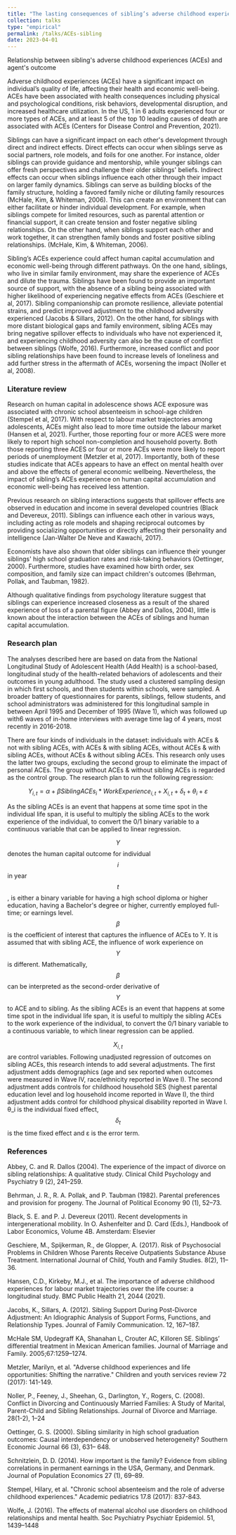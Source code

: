 ```yaml
---
title: "The lasting consequences of sibling’s adverse childhood experiences (ACEs) on human capital accumulation and economic well-being "
collection: talks
type: "empirical"
permalink: /talks/ACEs-sibling
date: 2023-04-01
---
```

Relationship between sibling's adverse childhood experiences (ACEs) and agent's outcome


Adverse childhood experiences (ACEs) have a significant impact on individual’s quality of life, affecting their health and economic well-being. ACEs have been associated with health consequences including physical and psychological conditions, risk behaviors, developmental disruption, and increased healthcare utilization. In the US, 1 in 6 adults experienced four or more types of ACEs, and at least 5 of the top 10 leading causes of death are associated with ACEs (Centers for Disease Control and Prevention, 2021). 


Siblings can have a significant impact on each other's development through direct and indirect effects. Direct effects can occur when siblings serve as social partners, role models, and foils for one another. For instance, older siblings can provide guidance and mentorship, while younger siblings can offer fresh perspectives and challenge their older siblings' beliefs. Indirect effects can occur when siblings influence each other through their impact on larger family dynamics. Siblings can serve as building blocks of the family structure, holding a favored family niche or diluting family resources (McHale, Kim, & Whiteman, 2006). This can create an environment that can either facilitate or hinder individual development. For example, when siblings compete for limited resources, such as parental attention or financial support, it can create tension and foster negative sibling relationships. On the other hand, when siblings support each other and work together, it can strengthen family bonds and foster positive sibling relationships. (McHale, Kim, & Whiteman, 2006). 


Sibling’s ACEs experience could affect human capital accumulation and economic well-being through different pathways. On the one hand, siblings, who live in similar family environment, may share the experience of ACEs and dilute the trauma. Siblings have been found to provide an important source of support, with the absence of a sibling being associated with higher likelihood of experiencing negative effects from ACEs (Geschiere et al, 2017). Sibling companionship can promote resilience, alleviate potential strains, and predict improved adjustment to the childhood adversity experienced (Jacobs & Sillars, 2012). On the other hand, for siblings with more distant biological gaps and family environment, sibling ACEs may bring negative spillover effects to individuals who have not experienced it, and experiencing childhood adversity can also be the cause of conflict between siblings (Wolfe, 2016). Furthermore, increased conflict and poor sibling relationships have been found to increase levels of loneliness and add further stress in the aftermath of ACEs, worsening the impact (Noller et al, 2008).


### Literature review
Research on human capital in adolescence shows ACE exposure was associated with chronic school absenteeism in school-age children (Stempel et al, 2017). With respect to labour market trajectories among adolescents, ACEs might also lead to more time outside the labour market (Hansen et al, 2021). Further, those reporting four or more ACES were more likely to report high school non-completion and household poverty. Both those reporting three ACES or four or more ACEs were more likely to report periods of unemployment (Metzler et al, 2017). Importantly, both of these studies indicate that ACEs appears to have an effect on mental health over and above the effects of general economic wellbeing. Nevertheless, the impact of sibling’s ACEs experience on human capital accumulation and economic well-being has received less attention.


Previous research on sibling interactions suggests that spillover effects are observed in education and income in several developed countries (Black and Devereux, 2011). Siblings can influence each other in various ways, including acting as role models and shaping reciprocal outcomes by providing socializing opportunities or directly affecting their personality and intelligence (Jan-Walter De Neve and Kawachi, 2017).

Economists have also shown that older siblings can influence their younger siblings' high school graduation rates and risk-taking behaviors (Oettinger, 2000). Furthermore, studies have examined how birth order, sex composition, and family size can impact children's outcomes (Behrman, Pollak, and Taubman, 1982).

Although qualitative findings from psychology literature suggest that siblings can experience increased closeness as a result of the shared experience of loss of a parental figure (Abbey and Dallos, 2004), little is known about the interaction between the ACEs of siblings and human capital accumulation.


### Research plan 
The analyses described here are based on data from the National Longitudinal Study of Adolescent Health (Add Health) is a school-based, longitudinal study of the health-related behaviors of adolescents and their outcomes in young adulthood. The study used a clustered sampling design in which first schools, and then students within schools, were sampled. A broader battery of questionnaires for parents, siblings, fellow students, and school administrators was administered for this longitudinal sample in between April 1995 and December of 1995 (Wave 1), which was followed up with6 waves of in-home interviews with average time lag of 4 years, most recently in 2016-2018.


There are four kinds of individuals in the dataset: individuals with ACEs & not with sibling ACEs, with ACEs & with sibling ACEs, without ACEs & with sibling ACEs, without ACEs & without sibling ACEs. This research only uses the latter two groups, excluding the second group to eliminate the impact of personal ACEs. The group without ACEs & without sibling ACEs is regarded as the control group. 
The research plan to run the following regression:


$$
Y_{i,t}=\alpha+\beta SiblingACEs_i*WorkExperience_{i,t}+X_{i,t}+δ_t+θ_i+ε
$$


As the sibling ACEs is an event that happens at some time spot in the individual life span, it is useful to multiply the sibling ACEs to the work experience of the individual, to convert the 0/1 binary variable to a continuous variable that can be applied to linear regression. 


 $$Y$$ denotes the human capital outcome for individual  $$i$$ in year  $$t$$, is either a binary variable for having a high school diploma or higher education, having a Bachelor's degree or higher, currently employed full-time; or earnings level.$$\beta$$ is the coefficient of interest that captures the influence of ACEs to Y. It is assumed that with sibling ACE, the influence of work experience on $$Y$$ is different. Mathematically, $$\beta$$ can be interpreted as the second-order derivative of $$Y$$ to ACE and to sibling. As the sibling ACEs is an event that happens at some time spot in the individual life span, it is useful to multiply the sibling ACEs to the work experience of the individual, to convert the 0/1 binary variable to a continuous variable, to which linear regression can be applied.




$$X_{i,t}$$ are control variables. Following unadjusted regression of outcomes on sibling ACEs, this research intends to add several adjustments. The first adjustment adds demographics (age and sex reported when outcomes were measured in Wave IV, race/ethnicity reported in Wave I). The second adjustment adds controls for childhood household SES (highest parental education level and log household income reported in Wave I), the third adjustment adds control for childhood physical disability reported in Wave I.
θ_i is the individual fixed effect, $$ δ_t $$ is the time fixed effect and ε is the error term.


### References
Abbey, C. and R. Dallos (2004). The experience of the impact of divorce on sibling relationships: A qualitative study. Clinical Child Psychology and Psychiatry 9 (2), 241–259.

Behrman, J. R., R. A. Pollak, and P. Taubman (1982). Parental preferences and provision for progeny. The Journal of Political Economy 90 (1), 52–73.

Black, S. E. and P. J. Devereux (2011). Recent developments in intergenerational mobility. In O. Ashenfelter and D. Card (Eds.), Handbook of Labor Economics, Volume 4B. Amsterdam: Elsevier

Geschiere,  M., Spijkerman,  R., de Glopper,  A. (2017). Risk of Psychosocial Problems in Children Whose Parents Receive Outpatients Substance Abuse Treatment. International Journal of Child, Youth and Family Studies. 8(2), 11–36.

Hansen, C.D., Kirkeby, M.J., et al. The importance of adverse childhood experiences for labour market trajectories over the life course: a longitudinal study. BMC Public Health 21, 2044 (2021). 

Jacobs,  K., Sillars,  A. (2012). Sibling Support During Post-Divorce Adjustment: An Idiographic Analysis of Support Forms, Functions, and Relationship Types. Jounral of Family Communication. 12, 167–187.

McHale SM, Updegraff KA, Shanahan L, Crouter AC, Killoren SE. Siblings’ differential treatment in Mexican American families. Journal of Marriage and Family. 2005;67:1259–1274.

Metzler, Marilyn, et al. "Adverse childhood experiences and life opportunities: Shifting the narrative." Children and youth services review 72 (2017): 141-149.

Noller,  P., Feeney,  J., Sheehan,  G., Darlington,  Y., Rogers,  C. (2008). Conflict in Divorcing and Continuously Married Families: A Study of Marital, Parent-Child and Sibling Relationships. Journal of Divorce and Marriage. 28(1-2), 1–24

Oettinger, G. S. (2000). Sibling similarity in high school graduation outcomes: Causal interdependency or unobserved heterogeneity? Southern Economic Journal 66 (3), 631– 648.

Schnitzlein, D. D. (2014). How important is the family? Evidence from sibling correlations in permanent earnings in the USA, Germany, and Denmark. Journal of Population Economics 27 (1), 69–89.

Stempel, Hilary, et al. "Chronic school absenteeism and the role of adverse childhood experiences." Academic pediatrics 17.8 (2017): 837-843.

Wolfe,  J. (2016). The effects of maternal alcohol use disorders on childhood relationships and mental health. Soc Psychiatry Psychiatr Epidemiol. 51, 1439–1448
